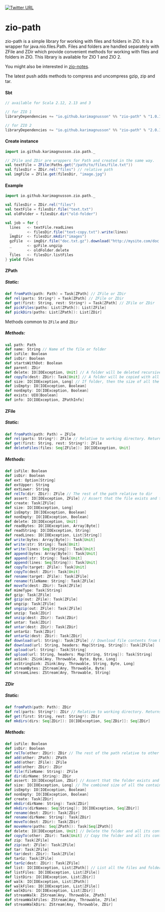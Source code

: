 [![Twitter URL](https://img.shields.io/twitter/url/https/twitter.com/bukotsunikki.svg?style=social&label=Follow%20%40kuzminki_lib)](https://twitter.com/kuzminki_lib)

# zio-path

zio-path is a simple library for working with files and folders in ZIO. It is a wrapper for java.nio.files.Path. Files and folders are handled separately with ZFile and ZDir which provide convenient methods for working with files and folders in ZIO. This library is available for ZIO 1 and ZIO 2.

You might also be interested in [zio-notes](https://github.com/karimagnusson/zio-notes).

The latest push adds methods to compress and uncompress gzip, zip and tar.

#### Sbt
```sbt
// available for Scala 2.12, 2.13 and 3

// for ZIO 1
libraryDependencies += "io.github.karimagnusson" %% "zio-path" % "1.0.1"

// for ZIO 2
libraryDependencies += "io.github.karimagnusson" %% "zio-path" % "2.0.1"
```

#### Create instance
```scala
import io.github.karimagnusson.zio.path._

// ZFile and ZDir are wrappers for Path and created in the same way.
val textFile = ZFile(Paths.get("/path/to/files/file.txt"))
val filesDir = ZDir.rel("files") // relative path
val imgFile = ZFile.get(filesDir, "image.jpg")
```

#### Example
```scala
import io.github.karimagnusson.zio.path._

val filesDir = ZDir.rel("files")
val textFile = filesDir.file("text.txt")
val oldFolder = filesDir.dir("old-folder")

val job = for {
  lines   <- textFile.readLines
  _       <- filesDir.file("text-copy.txt").write(lines)
  imgDir  <- filesDir.mkdir("images")
  gzFile  <- imgDir.file("doc.txt.gz").download("http://mysite.com/doc.txt.gz")
  _       <- gzFile.ungzip
  _       <- oldFolder.delete
  files   <- filesDir.listFiles
} yield files
```

#### ZPath

##### Static:
```scala
def fromPath(path: Path) = Task[ZPath] // ZFile or ZDir
def rel(parts: String*) = Task[ZPath] // ZFile or ZDir
def get(first: String, rest: String*) = Task[ZPath] // ZFile or ZDir
def pickFiles(paths: List[ZPath]): List[ZFile]
def pickDirs(paths: List[ZPath]): List[ZDir]
```

Methods common to `ZFile` and `ZDir`
##### Methods:
```scala
val path: Path
def name: String // Name of the file or folder
def isFile: Boolean
def isDir: Boolean
def startsWithDot: Boolean
def parent: ZDir
def delete: IO[IOException, Unit] // A folder will be deleted recursively
def copyTo(dest: ZDir): Task[Unit] // A folder will be copied with all its contents
def size: IO[IOException, Long] // If folder, then the size of all the containing files and folders
def isEmpty: IO[IOException, Boolean]
def nonEmpty: IO[IOException, Boolean]
def exists: UIO[Boolean]
def info: IO[IOException, ZPathInfo]
``` 

#### ZFile

##### Static:
```scala
def fromPath(path: Path) = ZFile
def rel(parts: String*): ZFile // Relative to working directory. Returns full path. 
def get(first: String, rest: String*): ZFile 
def deleteFiles(files: Seq[ZFile]): IO[IOException, Unit]
```

##### Methods:
```scala
def isFile: Boolean
def isDir: Boolean
def ext: Option[String]
def extUpper: String
def extLower: String
def relTo(dir: ZDir): ZFile // The rest of the path relative to dir
def assert: IO[IOException, ZFile] // Assert that the file exists and that it is a file
def create: Task[ZFile]
def size: IO[IOException, Long]
def isEmpty: IO[IOException, Boolean]
def nonEmpty: IO[IOException, Boolean]
def delete: IO[IOException, Unit]
def readBytes: IO[IOException, Array[Byte]]
def readString: IO[IOException, String]
def readLines: IO[IOException, List[String]]
def write(bytes: Array[Byte]): Task[Unit]
def write(str: String): Task[Unit]
def write(lines: Seq[String]): Task[Unit]
def append(bytes: Array[Byte]): Task[Unit]
def append(str: String): Task[Unit]
def append(lines: Seq[String]): Task[Unit]
def copyTo(target: ZFile): Task[Unit]
def copyTo(dest: ZDir): Task[Unit]
def rename(target: ZFile): Task[ZFile]
def rename(fileName: String): Task[ZFile]
def moveTo(dest: ZDir): Task[ZFile]
def mimeType: Task[String]
def gzip: Task[ZFile]
def gzip(out: ZFile): Task[ZFile]
def ungzip: Task[ZFile]
def ungzip(out: ZFile): Task[ZFile]
def unzip: Task[ZDir]
def unzip(dest: ZDir): Task[ZDir]
def untar: Task[ZDir]
def untar(dest: ZDir): Task[ZDir]
def untarGz: Task[ZDir]
def untarGz(dest: ZDir): Task[ZDir]
def download(url: String): Task[ZFile] // Download file contents from URL to this file
def download(url: String, headers: Map[String, String]): Task[ZFile]
def upload(url: String): Task[String]
def upload(url: String, headers: Map[String, String]): Task[String]
def asSink: ZSink[Any, Throwable, Byte, Byte, Long]
def asStringSink: ZSink[Any, Throwable, String, Byte, Long]
def streamBytes: ZStream[Any, Throwable, Byte]
def streamLines: ZStream[Any, Throwable, String]
```

#### ZDir

##### Static:
```scala
def fromPath(path: Path): ZDir
def rel(parts: String*): ZDir // Relative to working directory. Returns full path.
def get(first: String, rest: String*): ZDir
def mkdirs(dirs: Seq[ZDir]): IO[IOException, Seq[ZDir]]: Seq[ZDir]
```

##### Methods:
```scala
def isFile: Boolean
def isDir: Boolean
def relTo(other: ZDir): ZDir // The rest of the path relative to other
def add(other: ZPath): ZPath
def add(other: ZFile): ZFile
def add(other: ZDir): ZDir
def file(fileName: String): ZFile
def dir(dirName: String): ZDir
def assert: IO[IOException, ZDir] // Assert that the folder exists and that it is a folder
def size: IO[IOException, Long] // The combined size of all the containing files and folders
def isEmpty: IO[IOException, Boolean]
def nonEmpty: IO[IOException, Boolean]
def create: Task[ZDir]
def mkdir(dirName: String): Task[ZDir]
def mkdirs(dirNames: Seq[String]): IO[IOException, Seq[ZDir]]
def rename(dest: ZDir): Task[ZDir]
def rename(dirName: String): Task[ZDir]
def moveTo(dest: ZDir): Task[ZDir]
def moveHere(paths: Seq[ZPath]): Task[Seq[ZPath]]
def delete: IO[IOException, Unit] // Delete the folder and all its contents
def copyTo(other: ZDir): Task[Unit] // Copy the folder and all its contents
def zip: Task[ZFile]
def zip(out: ZFile): Task[ZFile]
def tar: Task[ZFile]
def tar(dest: ZDir): Task[ZFile]
def tarGz: Task[ZFile]
def tarGz(dest: ZDir): Task[ZFile]
def list: IO[IOException, List[ZPath]] // List all the files and folders
def listFiles: IO[IOException, List[ZFile]]
def listDirs: IO[IOException, List[ZDir]]
def walk: IO[IOException, List[ZPath]]
def walkFiles: IO[IOException, List[ZFile]]
def walkDirs: IO[IOException, List[ZDir]]
def streamWalk: ZStream[Any, Throwable, ZPath]
def streamWalkFiles: ZStream[Any, Throwable, ZFile]
def streamWalkDirs: ZStream[Any, Throwable, ZDir]
```

















